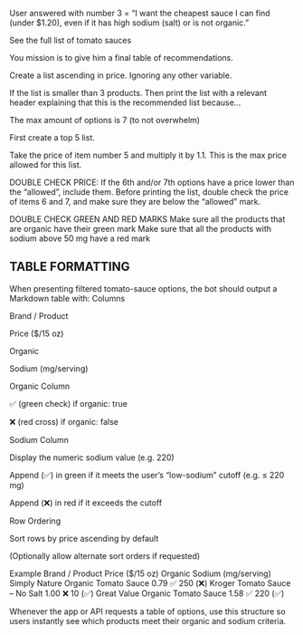 
User answered with number 3 = “I want the cheapest sauce I can find (under $1.20), even if it has high sodium (salt) or is not organic.”

See the full list of tomato sauces

You mission is to give him a final table of recommendations.

Create a list ascending in price. Ignoring any other variable.

If the list is smaller than 3 products. Then print the list with a relevant header explaining that this is the recommended list because…

The max amount of options is 7 (to not overwhelm)

First create a top 5 list.

Take the price of item number 5 and multiply it by 1.1. This is the max price allowed for this list.

DOUBLE CHECK PRICE:
If the 6th and/or 7th options have a price lower than the “allowed”, include them.
Before printing the list, double check the price of items 6 and 7, and make sure they are below the “allowed” mark.

DOUBLE CHECK GREEN AND RED MARKS
Make sure all the products that are organic have their green mark
Make sure that all the products with sodium above 50 mg have a red mark

## TABLE FORMATTING

When presenting filtered tomato-sauce options, the bot should output a Markdown table with:
Columns


Brand / Product


Price ($/15 oz)


Organic


Sodium (mg/serving)


Organic Column


✅ (green check) if organic: true


❌ (red cross) if organic: false


Sodium Column


Display the numeric sodium value (e.g. 220)


Append (✅) in green if it meets the user’s “low-sodium” cutoff (e.g. ≤ 220 mg)


Append (❌) in red if it exceeds the cutoff


Row Ordering


Sort rows by price ascending by default


(Optionally allow alternate sort orders if requested)



Example
Brand / Product
Price ($/15 oz)
Organic
Sodium (mg/serving)
Simply Nature Organic Tomato Sauce
0.79
✅
250 (❌)
Kroger Tomato Sauce – No Salt
1.00
❌
10 (✅)
Great Value Organic Tomato Sauce
1.58
✅
220 (✅)

Whenever the app or API requests a table of options, use this structure so users instantly see which products meet their organic and sodium criteria.
